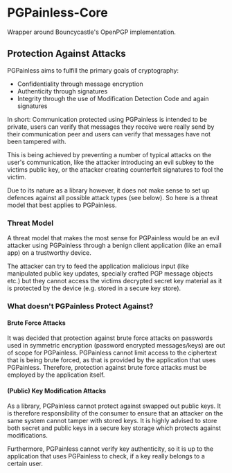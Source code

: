 <!--
SPDX-FileCopyrightText: 2021 Paul Schaub <vanitasvitae@fsfe.org>

SPDX-License-Identifier: Apache-2.0
-->

# PGPainless-Core

Wrapper around Bouncycastle's OpenPGP implementation.

## Protection Against Attacks

PGPainless aims to fulfill the primary goals of cryptography:
* Confidentiality through message encryption
* Authenticity through signatures
* Integrity through the use of Modification Detection Code and again signatures

In short: Communication protected using PGPainless is intended to be private,
users can verify that messages they receive were really send by their communication peer
and users can verify that messages have not been tampered with.

This is being achieved by preventing a number of typical attacks on the user's communication,
like the attacker introducing an evil subkey to the victims public key, or the attacker creating
counterfeit signatures to fool the victim.

Due to its nature as a library however, it does not make sense to set up defences against all possible
attack types (see below).
So here is a threat model that best applies to PGPainless.

### Threat Model
A threat model that makes the most sense for PGPainless would be an evil attacker using PGPainless
through a benign client application (like an email app) on a trustworthy device.

The attacker can try to feed the application malicious input (like manipulated public key updates,
specially crafted PGP message objects etc.) but they cannot access the victims decrypted secret key material as
it is protected by the device (e.g. stored in a secure key store).

### What doesn't PGPainless Protect Against?

#### Brute Force Attacks
It was decided that protection against brute force attacks on passwords used in symmetric encryption
(password encrypted messages/keys) are out of scope for PGPainless.
PGPainless cannot limit access to the ciphertext that is being brute forced, as that is provided by
the application that uses PGPainless.
Therefore, protection against brute force attacks must be employed by the application itself.

#### (Public) Key Modification Attacks
As a library, PGPainless cannot protect against swapped out public keys.
It is therefore responsibility of the consumer to ensure that an attacker on the same system cannot tamper with stored keys.
It is highly advised to store both secret and public keys in a secure key storage which protects against modifications.

Furthermore, PGPainless cannot verify key authenticity, so it is up to the application that uses PGPainless to check,
if a key really belongs to a certain user.